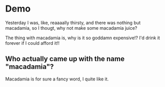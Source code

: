 # Demo

Yesterday I was, like, reaaaally thirsty, and there was nothing but macadamia, so I thougt, why not make some macadamia juice?

The thing with macadamia is, why is it so goddamn expensive!? I'd drink it forever if I could afford it!!

## Who actually came up with the name "macadamia"?

Macadamia is for sure a fancy word, I quite like it.